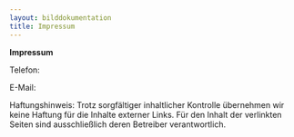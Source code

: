 ```yaml
---
layout: bilddokumentation
title: Impressum
---
```

**Impressum**

Telefon:

E-Mail: 

Haftungshinweis: Trotz sorgfältiger inhaltlicher Kontrolle übernehmen wir keine Haftung für die Inhalte externer Links. Für den Inhalt der verlinkten Seiten sind ausschließlich deren Betreiber verantwortlich.
